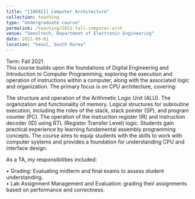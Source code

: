 ```yaml
---
title: "[186021] Computer Architecture"
collection: teaching
type: "Undergraduate course"
permalink: /teaching/2021-fall-computer-arch
venue: "Seoultech, Department of Electronic Engineering"
date: 2021-09-01
location: "Seoul, South Korea"
---
```

Term: Fall 2021  
This course builds upon the foundations of Digital Engineering and Introduction to Computer Programming, exploring the execution and operation of instructions within a computer, along with the associated logic and organization. The primary focus is on CPU architecture, covering:

The structure and operation of the Arithmetic Logic Unit (ALU).
The organization and functionality of memory.
Logical structures for subroutine execution, including the roles of the stack, stack pointer (SP), and program counter (PC).
The operation of the instruction register (IR) and instruction decoder (ID) using RTL (Register Transfer Level) logic.
Students gain practical experience by learning fundamental assembly programming concepts. The course aims to equip students with the skills to work with computer systems and provides a foundation for understanding CPU and interface design.  

As a TA, my responsibilities included:  

• Grading: Evaluating midterm and final exams to assess student understanding.  
• Lab Assignment Management and Evaluation: grading their assignments based on performance and correctness.
